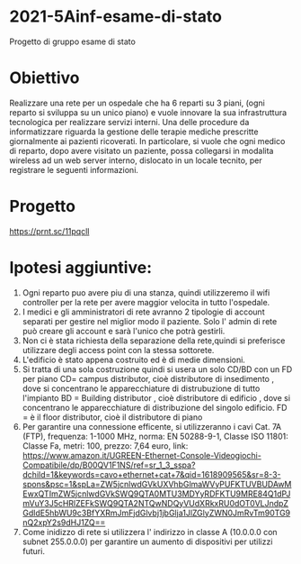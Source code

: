 # 2021-5Ainf-esame-di-stato
Progetto di gruppo esame di stato



# Obiettivo
Realizzare una rete per un ospedale che ha 6 reparti su 3 piani, (ogni reparto si sviluppa su un unico piano) e vuole innovare la sua infrastruttura tecnologica per realizzare servizi interni. Una delle procedure da informatizzare riguarda la gestione delle terapie mediche prescritte giornalmente ai pazienti ricoverati. In particolare, si vuole che ogni medico di reparto, dopo avere visitato un paziente, possa collegarsi in modalita wireless ad un web server interno, dislocato in un locale tecnito, per registrare le seguenti informazioni.

# Progetto

https://prnt.sc/11pqcll


# Ipotesi aggiuntive: 
1) Ogni reparto puo avere piu di una stanza, quindi utilizzeremo il wifi controller per la rete per avere maggior velocita in tutto l'ospedale.
2) I medici e gli amministratori di rete avranno 2 tipologie di account separati per gestire nel miglior modo il paziente. Solo l' admin di rete può creare gli account e  sarà l'unico che potrà gestirli.
4) Non ci è stata richiesta della separazione della rete,quindi si preferisce utilizzare degli access point con la stessa sottorete.
5) L'edificio è stato appena costruito ed è di medie dimensioni.
6) Si tratta di una sola costruzione quindi si usera un solo CD/BD con un FD per piano CD= campus distributor, cioè distributore di insedimento , dove si concentrano le apparecchiature di distrubuzione di tutto l'impianto BD = Building distributor , cioè distributore di edificio , dove si concentrano le apparecchiature di distribuzione del singolo edificio. FD = è il floor distributor, cioè il distributore di piano
7) Per garantire una connessione efficente, si utilizzeranno i cavi Cat. 7A (FTP), frequenza: 1-1000 MHz, norma: EN 50288-9-1, Classe ISO 11801: Classe Fa, metri: 100, prezzo: 7,64 euro,  link: https://www.amazon.it/UGREEN-Ethernet-Console-Videogiochi-Compatibile/dp/B00QV1F1NS/ref=sr_1_3_sspa?dchild=1&keywords=cavo+ethernet+cat+7&qid=1618909565&sr=8-3-spons&psc=1&spLa=ZW5jcnlwdGVkUXVhbGlmaWVyPUFKTUVBUDAwMEwxQTImZW5jcnlwdGVkSWQ9QTA0MTU3MDYyRDFKTU9MRE84Q1dPJmVuY3J5cHRlZEFkSWQ9QTA2NTQwNDQyVUdXRkxRU0dOT0VLJndpZGdldE5hbWU9c3BfYXRmJmFjdGlvbj1jbGlja1JlZGlyZWN0JmRvTm90TG9nQ2xpY2s9dHJ1ZQ==
8) Come inidizzo di rete si utilizzera l' indirizzo in classe A (10.0.0.0 con subnet 255.0.0.0) per garantire un aumento di dispositivi per utilizzi futuri.
